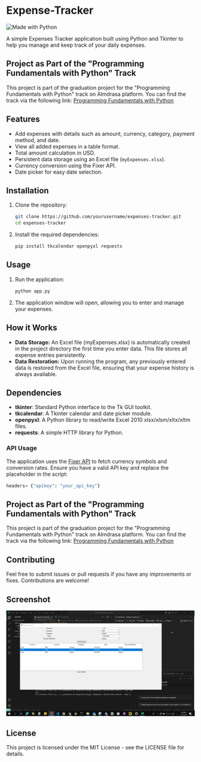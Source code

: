 # Expense-Tracker

<img src="https://img.shields.io/badge/Made_With-Python-blue" width="150px" alt="Made with Python" />

A simple Expenses Tracker application built using Python and Tkinter to help you manage and keep track of your daily expenses.

## Project as Part of the "Programming Fundamentals with Python" Track
This project is part of the graduation project for the "Programming Fundamentals with Python" track on Almdrasa platform. You can find the track via the following link: [Programming Fundamentals with Python](https://almdrasa.com/products/tracks/programming-fundamentals-python)

## Features

- Add expenses with details such as amount, currency, category, payment method, and date.
- View all added expenses in a table format.
- Total amount calculation in USD.
- Persistent data storage using an Excel file (`myExpenses.xlsx`).
- Currency conversion using the Fixer API.
- Date picker for easy date selection.

## Installation

1. Clone the repository:
   
   ```bash
   git clone https://github.com/yourusername/expenses-tracker.git
   cd expenses-tracker
   ```
3. Install the required dependencies:
   ```bash
   pip install tkcalendar openpyxl requests
   ```
## Usage

1. Run the application:
   
   ```bash
   python app.py
   ```
3. The application window will open, allowing you to enter and manage your expenses.

## How it Works

- **Data Storage:** An Excel file (myExpenses.xlsx) is automatically created in the project directory the first time you enter data. This file stores all expense entries persistently.
- **Data Restoration:** Upon running the program, any previously entered data is restored from the Excel file, ensuring that your expense history is always available.

## Dependencies

- **tkinter**: Standard Python interface to the Tk GUI toolkit.
- **tkcalendar**: A Tkinter calendar and date picker module.
- **openpyxl**: A Python library to read/write Excel 2010 xlsx/xlsm/xltx/xltm files.
- **requests**: A simple HTTP library for Python.

### API Usage

The application uses the [Fixer API](https://apilayer.com/marketplace/fixer-api) to fetch currency symbols and conversion rates. Ensure you have a valid API key and replace the placeholder in the script:

```python
headers= {"apikey": "your_api_key"}
```
## Project as Part of the "Programming Fundamentals with Python" Track
This project is part of the graduation project for the "Programming Fundamentals with Python" track on Almdrasa platform. You can find the track via the following link: [Programming Fundamentals with Python](https://almdrasa.com/products/tracks/programming-fundamentals-python)

## Contributing
Feel free to submit issues or pull requests if you have any improvements or fixes. Contributions are welcome!

## Screenshot

![Screenshot 2024.jpg](https://github.com/Hossam-Ahmed-ELSharabasy/Expense-Tracker/blob/main/Screenshot%202024.jpg)

## License
This project is licensed under the MIT License - see the LICENSE file for details.
